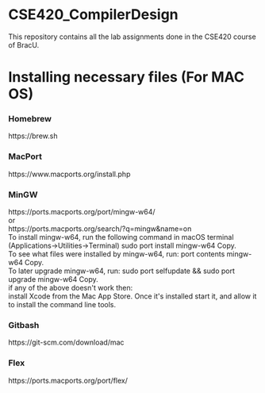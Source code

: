 # CSE420_CompilerDesign
This repository contains all the lab assignments done in the CSE420 course of BracU. <br>

# Installing necessary files (For MAC OS)

<h3>Homebrew</h3>
https://brew.sh <br>

<h3>MacPort</h3>
https://www.macports.org/install.php <br>

<h3>MinGW</h3>
https://ports.macports.org/port/mingw-w64/ <br>
or <br>
https://ports.macports.org/search/?q=mingw&name=on <br>
To install mingw-w64, run the following command in macOS terminal (Applications->Utilities->Terminal) sudo port install mingw-w64 Copy. <br>
To see what files were installed by mingw-w64, run: port contents mingw-w64 Copy. <br>
To later upgrade mingw-w64, run: sudo port selfupdate && sudo port upgrade mingw-w64 Copy. <br>
if any of the above doesn't work then: <br>
install Xcode from the Mac App Store. Once it's installed start it, and allow it to install the command line tools. <br>

<h3>Gitbash</h3>
https://git-scm.com/download/mac <br>

<h3>Flex</h3>
https://ports.macports.org/port/flex/ <br>



